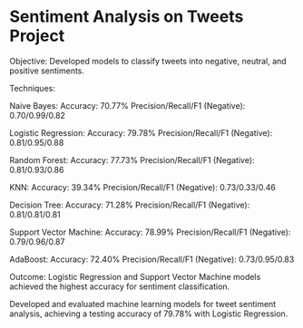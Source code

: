 # Sentiment Analysis on Tweets Project

Objective: Developed models to classify tweets into negative, neutral, and positive sentiments.

Techniques:

Naive Bayes:
Accuracy: 70.77%
Precision/Recall/F1 (Negative): 0.70/0.99/0.82

Logistic Regression:
Accuracy: 79.78%
Precision/Recall/F1 (Negative): 0.81/0.95/0.88

Random Forest:
Accuracy: 77.73%
Precision/Recall/F1 (Negative): 0.81/0.93/0.86

KNN:
Accuracy: 39.34%
Precision/Recall/F1 (Negative): 0.73/0.33/0.46

Decision Tree:
Accuracy: 71.28%
Precision/Recall/F1 (Negative): 0.81/0.81/0.81

Support Vector Machine:
Accuracy: 78.99%
Precision/Recall/F1 (Negative): 0.79/0.96/0.87

AdaBoost:
Accuracy: 72.40%
Precision/Recall/F1 (Negative): 0.73/0.95/0.83

Outcome: Logistic Regression and Support Vector Machine models achieved the highest accuracy for sentiment classification.

Developed and evaluated machine learning models for tweet sentiment analysis, achieving a testing accuracy of 79.78% with Logistic Regression.
